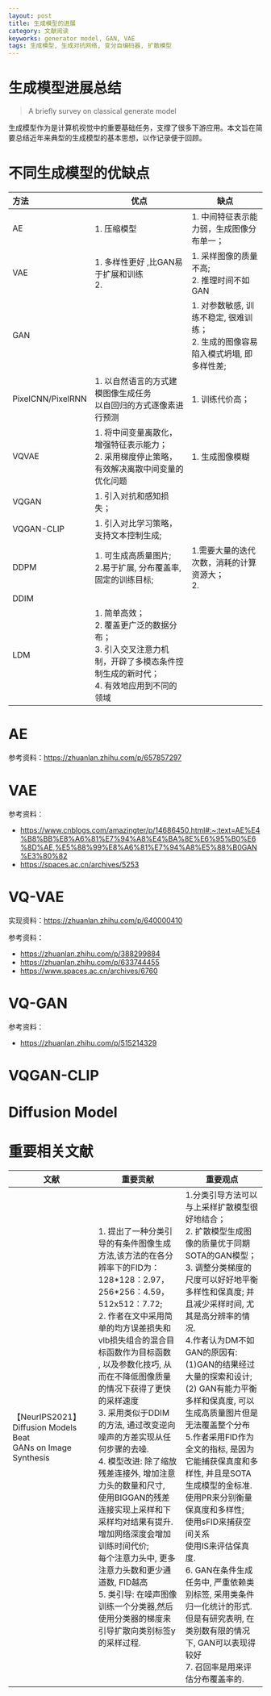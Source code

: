 ```yaml
---
layout: post
title: 生成模型的进展
category: 文献阅读
keyworks: generator model, GAN, VAE
tags: 生成模型, 生成对抗网络, 变分自编码器, 扩散模型
---
```


# 生成模型进展总结

> A briefly survey on classical generate model

生成模型作为是计算机视觉中的重要基础任务，支撑了很多下游应用。本文旨在简要总结近年来典型的生成模型的基本思想，以作记录便于回顾。



# 不同生成模型的优缺点

| 方法              | 优点                                                         | 缺点                                                         |
| :---------------- | ------------------------------------------------------------ | ------------------------------------------------------------ |
| AE                | 1. 压缩模型                                                  | 1. 中间特征表示能力弱，生成图像分布单一；                    |
| VAE               | 1. 多样性更好 ,比GAN易于扩展和训练<br>2.                     | 1. 采样图像的质量不高; <br>2. 推理时间不如GAN                |
| GAN               |                                                              | 1. 对参数敏感, 训练不稳定, 很难训练； <br>2. 生成的图像容易陷入模式坍塌, 即多样性差; |
| PixelCNN/PixelRNN | 1. 以自然语言的方式建模图像生成任务<br>以自回归的方式逐像素进行预测 | 1. 训练代价高；                                              |
| VQVAE             | 1. 将中间变量离散化，增强特征表示能力；<br>2. 采用梯度停止策略，有效解决离散中间变量的优化问题 | 1. 生成图像模糊                                              |
| VQGAN             | 1. 引入对抗和感知损失；<br>                                  |                                                              |
| VQGAN-CLIP        | 1. 引入对比学习策略，支持文本控制生成;<br>                   |                                                              |
| DDPM              | 1. 可生成高质量图片;<br>2.易于扩展, 分布覆盖率, 固定的训练目标; <br> | 1.需要大量的迭代次数，消耗的计算资源大；<br>2.               |
| DDIM              |                                                              |                                                              |
| LDM               | 1. 简单高效；<br>2. 覆盖更广泛的数据分布；<br>3. 引入交叉注意力机制，开辟了多模态条件控制生成的新时代；<br>4. 有效地应用到不同的领域 |                                                              |





# AE

参考资料：https://zhuanlan.zhihu.com/p/657857297

# VAE



参考资料：

+ https://www.cnblogs.com/amazingter/p/14686450.html#:~:text=AE%E4%B8%BB%E8%A6%81%E7%94%A8%E4%BA%8E%E6%95%B0%E6%8D%AE,%E5%88%99%E8%A6%81%E7%94%A8%E5%88%B0GAN%E3%80%82
+ https://spaces.ac.cn/archives/5253

# VQ-VAE



实现资料：https://zhuanlan.zhihu.com/p/640000410

参考资料：

+ https://zhuanlan.zhihu.com/p/388299884
+ https://zhuanlan.zhihu.com/p/633744455
+ https://www.spaces.ac.cn/archives/6760

# VQ-GAN



参考资料：

+ https://zhuanlan.zhihu.com/p/515214329

# VQGAN-CLIP



# Diffusion Model



# 重要相关文献

| 文献                                                         | 重要贡献                                                     | 重要观点                                                     |
| ------------------------------------------------------------ | ------------------------------------------------------------ | ------------------------------------------------------------ |
| 【NeurIPS2021】Diffusion Models Beat <br> GANs on Image Synthesis | 1. 提出了一种分类引导的有条件图像生成方法,该方法的在各分辨率下的FID为：<br>128*128：2.97，256\*256：4.59，512x512：7.72;<br>2. 作者在文中采用简单的均方误差损失和vlb损失组合的混合目标函数作为目标函数<br>, 以及参数化技巧, 从而在不降低图像质量的情况下获得了更快的采样速度<br>3. 采用类似于DDIM的方法, 通过改变逆向噪声的方差实现从任何步骤的去噪.<br>4. 模型改进: 除了缩放残差连接外, 增加注意力头的数量和尺寸, <br>使用BIGGAN的残差连接实现上采样和下采样均对结果有提升.<br>增加网络深度会增加训练时间代价;<br>每个注意力头中,  更多注意力头数和更少通道数, FID越高<br>5. 类引导: 在噪声图像训练一个分类器,然后使用分类器的梯度来引导扩散向类别标签y的采样过程. | 1.分类引导方法可以与上采样扩散模型很好地结合；<br>2. 扩散模型生成图像的质量优于同期SOTA的GAN模型；<br>3. 调整分类梯度的尺度可以好好地平衡多样性和保真度; 并且减少采样时间, 尤其是高分辨率的情况. <br> 4.作者认为DM不如GAN的原因有: <br>(1)GAN的结果经过大量的探索和设计; (2) GAN有能力平衡多样和保真度, 可以生成高质量图片但是无法覆盖整个分布<br>5.作者采用FID作为全文的指标, 是因为它能捕获保真度和多样性, 并且是SOTA生成模型的金标准. <br>使用PR来分别衡量保真度和多样性;<br>使用sFID来捕获空间关系<br>使用IS来评估保真度.<br>6. GAN在条件生成任务中, 严重依赖类别标签, 采用类条件归一化统计的形式. <br>但是有研究表明, 在类别数有限的情况下, GAN可以表现得较好<br>7. 召回率是用来评估分布覆盖率的. |

